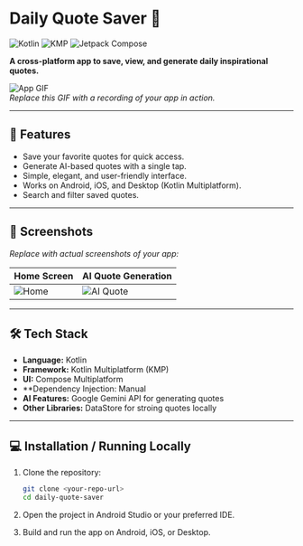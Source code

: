 # Daily Quote Saver 🌟

![Kotlin](https://kotlinlang.org)
![KMP](https://img.shields.io/badge/Kotlin%20Multiplatform-7F52FF?style=for-the-badge)
![Jetpack Compose](https://img.shields.io/badge/Jetpack%20Compose-4285F4?style=for-the-badge&logo=android&logoColor=white)

**A cross-platform app to save, view, and generate daily inspirational quotes.**  

![App GIF](path/to/your-app-gif.gif)  
*Replace this GIF with a recording of your app in action.*

---

## 🚀 Features

- Save your favorite quotes for quick access.  
- Generate AI-based quotes with a single tap.  
- Simple, elegant, and user-friendly interface.  
- Works on Android, iOS, and Desktop (Kotlin Multiplatform).  
- Search and filter saved quotes.  

---

## 📸 Screenshots

*Replace with actual screenshots of your app:*  

| Home Screen | AI Quote Generation |
|-------------|-------------------|
| ![Home](path/to/home-screenshot.png) | ![AI Quote](path/to/ai-quote-screenshot.png) |

---

## 🛠 Tech Stack

- **Language:** Kotlin  
- **Framework:** Kotlin Multiplatform (KMP)  
- **UI:** Compose Multiplatform 
- **Dependency Injection: Manual  
- **AI Features:** Google Gemini API for generating quotes  
- **Other Libraries:** DataStore for stroing quotes locally  

---

## 💻 Installation / Running Locally

1. Clone the repository:  
   ```bash
   git clone <your-repo-url>
   cd daily-quote-saver 
2. Open the project in Android Studio or your preferred IDE.

3. Build and run the app on Android, iOS, or Desktop.

